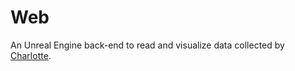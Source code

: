 # Web
An Unreal Engine back-end to read and visualize data collected by [Charlotte](https://github.com/TimTinkers/Charlotte).

